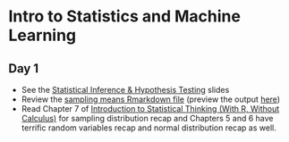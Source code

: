 # Intro to Statistics and Machine Learning

## Day 1
  * See the [Statistical Inference & Hypothesis Testing](Statistics%201.pptx) slides
  * Review the [sampling means Rmarkdown file](sampling%20means.Rmd) (preview the output [here](http://htmlpreview.github.io/?https://github.com/msr-ds3/coursework/blob/master/week2/sampling_means.html))
  * Read Chapter 7 of [Introduction to Statistical Thinking (With R, Without Calculus)](http://pluto.huji.ac.il/~msby/StatThink/) for sampling distribution recap and Chapters 5 and 6 have terrific random variables recap and normal distribution recap as well.
<!--
  * Check out Chapters 7, 8, and 9 of [Introduction to Statistical Thinking (With R, Without Calculus)](http://pluto.huji.ac.il/~msby/StatThink/)
-->
